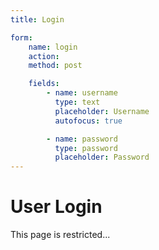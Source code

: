 ```yaml
---
title: Login

form:
    name: login
    action:
    method: post

    fields:
        - name: username
          type: text
          placeholder: Username
          autofocus: true

        - name: password
          type: password
          placeholder: Password
---
```


# User Login

This page is restricted...

